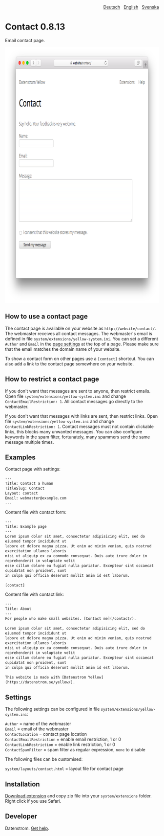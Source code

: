 <p align="right"><a href="README-de.md">Deutsch</a> &nbsp; <a href="README.md">English</a> &nbsp; <a href="README-sv.md">Svenska</a></p>

Contact 0.8.13
==============
Email contact page.

<p align="center"><img src="contact-screenshot.png?raw=true" width="795" height="836" alt="Screenshot"></p>

## How to use a contact page

The contact page is available on your website as `http://website/contact/`. The webmaster receives all contact messages. The webmaster's email is defined in file `system/extensions/yellow-system.ini`. You can set a different `Author` and `Email` in the [page settings](https://github.com/datenstrom/yellow-extensions/tree/master/source/core#settings-page) at the top of a page. Please make sure that the email matches the domain name of your website.

To show a contact form on other pages use a `[contact]` shortcut. You can also add a link to the contact page somewhere on your website.

## How to restrict a contact page

If you don't want that messages are sent to anyone, then restrict emails. Open file `system/extensions/yellow-system.ini` and change `ContactEmailRestriction: 1`. All contact messages go directly to the webmaster.

If you don't want that messages with links are sent, then restrict links. Open file `system/extensions/yellow-system.ini` and change `ContactLinkRestriction: 1`. Contact messages must not contain clickable links, this blocks many unwanted messages. You can also configure keywords in the spam filter, fortunately, many spammers send the same message multiple times.

## Examples

Contact page with settings:

    ---
    Title: Contact a human
    TitleSlug: Contact
    Layout: contact
    Email: webmaster@example.com
    ---

Content file with contact form:

    ---
    Title: Example page
    ---
    Lorem ipsum dolor sit amet, consectetur adipisicing elit, sed do eiusmod tempor incididunt ut 
    labore et dolore magna pizza. Ut enim ad minim veniam, quis nostrud exercitation ullamco laboris 
    nisi ut aliquip ex ea commodo consequat. Duis aute irure dolor in reprehenderit in voluptate velit 
    esse cillum dolore eu fugiat nulla pariatur. Excepteur sint occaecat cupidatat non proident, sunt 
    in culpa qui officia deserunt mollit anim id est laborum.

    [contact]

Content file with contact link:

    ---
    Title: About
    ---
    For people who make small websites. [Contact me](/contact/).
    
    Lorem ipsum dolor sit amet, consectetur adipisicing elit, sed do eiusmod tempor incididunt ut 
    labore et dolore magna pizza. Ut enim ad minim veniam, quis nostrud exercitation ullamco laboris 
    nisi ut aliquip ex ea commodo consequat. Duis aute irure dolor in reprehenderit in voluptate velit 
    esse cillum dolore eu fugiat nulla pariatur. Excepteur sint occaecat cupidatat non proident, sunt 
    in culpa qui officia deserunt mollit anim id est laborum.
    
    This website is made with [Datenstrom Yellow](https://datenstrom.se/yellow/).

## Settings

The following settings can be configured in file `system/extensions/yellow-system.ini`:

`Author` = name of the webmaster  
`Email` = email of the webmaster  
`ContactLocation` = contact page location  
`ContactEmailRestriction` = enable email restriction, 1 or 0  
`ContactLinkRestriction` = enable link restriction, 1 or 0  
`ContactSpamFilter` = spam filter as regular expression, `none` to disable  

The following files can be customised:

`system/layouts/contact.html` = layout file for contact page  

## Installation

[Download extension](https://github.com/datenstrom/yellow-extensions/raw/master/zip/contact.zip) and copy zip file into your `system/extensions` folder. Right click if you use Safari.

## Developer

Datenstrom. [Get help](https://datenstrom.se/yellow/help/).
